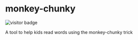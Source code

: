 # monkey-chunky

![visitor badge](https://visitor-badge.glitch.me/badge?page_id=somePythonProgrammer.monkey-chunky)

A tool to help kids read words using the monkey-chunky trick
